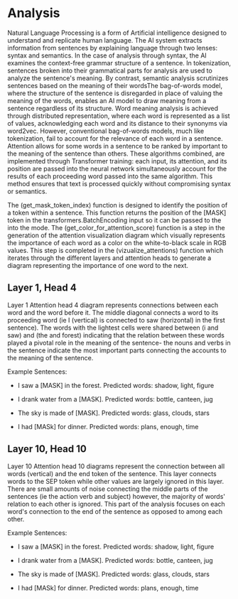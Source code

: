 # Analysis
Natural Language Processing is a form of Artificial intelligence designed to understand and replicate human language. The AI system 
extracts information from sentences by explaining language through two lenses: syntax and semantics. In the case of analysis through 
syntax, the AI examines the context-free grammar structure of a sentence. In tokenization, sentences broken into their grammatical 
parts for analysis are used to analyze the sentence's meaning. By contrast, semantic analysis scrutinizes sentences based on the 
meaning of their wordsThe bag-of-words model, where the structure of the sentence is disregarded in place of valuing the meaning of 
the words, enables an AI model to draw meaning from a sentence regardless of its structure. Word meaning analysis is achieved through 
distributed representation, where each word is represented as a list of values, acknowledging each word and its distance to their synonyms 
via word2vec. However, conventional bag-of-words models, much like tokenization, fail to account for the relevance of each word in a 
sentence. Attention allows for some words in a sentence to be ranked by important to the meaning of the sentence than others. These 
algorithms combined, are implemented through Transformer training: each input, its attention, and its position are passed into the neural 
network simultaneously account for the results of each proceeding word passed into the same algorithm. This method ensures that text is 
processed quickly without compromising syntax or semantics. 

The (get_mask_token_index) function is designed to identify the position of a token within a sentence. This function returns the position 
of the [MASK] token in the transformers.BatchEncoding input so it can be passed to the into the mode. The (get_color_for_attention_score) 
function is a step in the generation of the attention visualization diagram which visually represents the importance of each word as a color 
on the white-to-black scale in RGB values. This step is completed in the (vizualize_attentions) function which iterates through the different 
layers and attention heads to generate a diagram representing the importance of one word to the next.


## Layer 1, Head 4

Layer 1 Attention head 4 diagram represents connections between each word and the word before it. The middle diagonal connects a word to 
its proceeding word (ie I (vertical) is connected to saw (horizontal) in the first sentence). The words with the lightest cells were shared 
between (i and saw) and (the and forest) indicating that the relation between these words played a pivotal role in the meaning of the sentence- 
the nouns and verbs in the sentence indicate the most important parts connecting the accounts to the meaning of the sentence. 

Example Sentences:
- I saw a [MASK] in the forest.
Predicted words: shadow, light, figure

- I drank water from a [MASK].
Predicted words: bottle, canteen, jug

- The sky is made of [MASK].
Predicted words: glass, clouds, stars

- I had [MASk] for dinner.
Predicted words: plans, enough, time

## Layer 10, Head 10

Layer 10 Attention head 10 diagrams represent the connection between all words (vertical) and the end token of the sentence. This layer 
connects words to the SEP token while other values are largely ignored in this layer. There are small amounts of noise connecting the middle 
parts of the sentences (ie the action verb and subject) however, the majority of words' relation to each other is ignored. This part of the 
analysis focuses on each word's connection to the end of the sentence as opposed to among each other. 

Example Sentences:
- I saw a [MASK] in the forest.
Predicted words: shadow, light, figure

- I drank water from a [MASK].
Predicted words: bottle, canteen, jug

- The sky is made of [MASK].
Predicted words: glass, clouds, stars

- I had [MASk] for dinner.
Predicted words: plans, enough, time